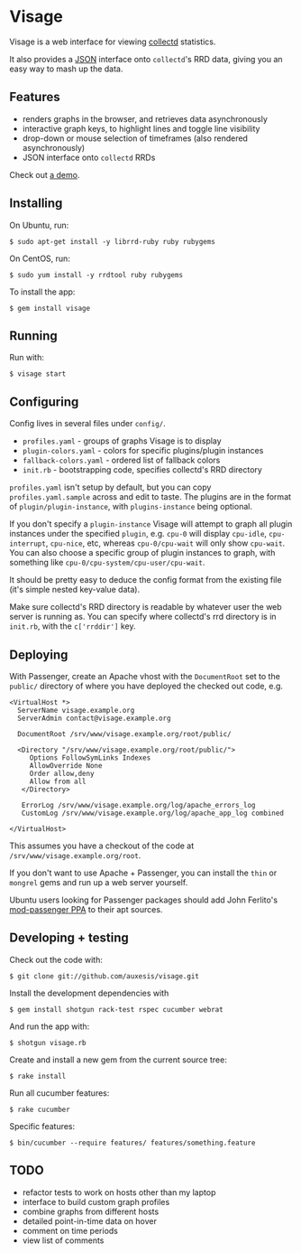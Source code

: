 Visage
======

Visage is a web interface for viewing [collectd](http://collectd.org) statistics.

It also provides a [JSON](http://json.org) interface onto `collectd`'s RRD data,
giving you an easy way to mash up the data.

Features
--------

 * renders graphs in the browser, and retrieves data asynchronously
 * interactive graph keys, to highlight lines and toggle line visibility
 * drop-down or mouse selection of timeframes (also rendered asynchronously)
 * JSON interface onto `collectd` RRDs

Check out [a demo](http://visage.unstated.net/nadia/cpu+load).

Installing
----------

On Ubuntu, run:

    $ sudo apt-get install -y librrd-ruby ruby rubygems

On CentOS, run:

    $ sudo yum install -y rrdtool ruby rubygems

To install the app:

    $ gem install visage


Running
-------

Run with:

    $ visage start


Configuring
-----------

Config lives in several files under `config/`.

 * `profiles.yaml` - groups of graphs Visage is to display
 * `plugin-colors.yaml` - colors for specific plugins/plugin instances
 * `fallback-colors.yaml` - ordered list of fallback colors
 * `init.rb` - bootstrapping code, specifies collectd's RRD directory

`profiles.yaml` isn't setup by default, but you can copy `profiles.yaml.sample`
across and edit to taste. The plugins are in the format of
`plugin/plugin-instance`, with `plugins-instance` being optional.

If you don't specify a `plugin-instance` Visage will attempt to graph all plugin
instances under the specified `plugin`, e.g. `cpu-0` will display `cpu-idle`,
`cpu-interrupt`, `cpu-nice`, etc, whereas `cpu-0/cpu-wait` will only show
`cpu-wait`. You can also choose a specific group of plugin instances to graph,
with something like `cpu-0/cpu-system/cpu-user/cpu-wait`.

It should be pretty easy to deduce the config format from the existing file
(it's simple nested key-value data).

Make sure collectd's RRD directory is readable by whatever user the web server
is running as. You can specify where collectd's rrd directory is in `init.rb`,
with the `c['rrddir']` key.

Deploying
---------

With Passenger, create an Apache vhost with the `DocumentRoot` set to the
`public/` directory of where you have deployed the checked out code, e.g.

    <VirtualHost *>
      ServerName visage.example.org
      ServerAdmin contact@visage.example.org

      DocumentRoot /srv/www/visage.example.org/root/public/

      <Directory "/srv/www/visage.example.org/root/public/">
         Options FollowSymLinks Indexes
         AllowOverride None
         Order allow,deny
         Allow from all
       </Directory>

       ErrorLog /srv/www/visage.example.org/log/apache_errors_log
       CustomLog /srv/www/visage.example.org/log/apache_app_log combined

    </VirtualHost>

This assumes you have a checkout of the code at `/srv/www/visage.example.org/root`.

If you don't want to use Apache + Passenger, you can install the `thin` or
`mongrel` gems and run up a web server yourself.

Ubuntu users looking for Passenger packages should add John Ferlito's
[mod-passenger PPA](https://launchpad.net/~johnf-inodes/+archive/mod-passenger)
to their apt sources.

Developing + testing
--------------------

Check out the code with:

    $ git clone git://github.com/auxesis/visage.git

Install the development dependencies with

    $ gem install shotgun rack-test rspec cucumber webrat

And run the app with:

    $ shotgun visage.rb

Create and install a new gem from the current source tree:

    $ rake install

Run all cucumber features:

    $ rake cucumber

Specific features:

    $ bin/cucumber --require features/ features/something.feature

TODO
----

 * refactor tests to work on hosts other than my laptop
 * interface to build custom graph profiles
 * combine graphs from different hosts
 * detailed point-in-time data on hover
 * comment on time periods
 * view list of comments
